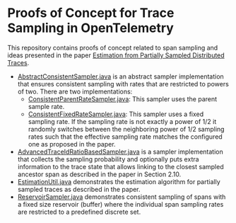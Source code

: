 # Proofs of Concept for Trace Sampling in OpenTelemetry

This repository contains proofs of concept related to span sampling and ideas presented in the paper [Estimation from Partially Sampled Distributed Traces](https://arxiv.org/pdf/2107.07703v1.pdf).


* [AbstractConsistentSampler.java](https://github.com/dynatrace-research/opentelemetry-sampling-poc/blob/master/poc/src/main/java/com/dynatrace/research/otelsampling/sampling/AbstractConsistentSampler.java) is an abstract sampler implementation that ensures consistent sampling with rates that are restricted to powers of two. There are two implementations:
  * [ConsistentParentRateSampler.java](https://github.com/dynatrace-research/opentelemetry-sampling-poc/blob/master/poc/src/main/java/com/dynatrace/research/otelsampling/sampling/ConsistentParentRateSampler.java): This sampler uses the parent sample rate.
  * [ConsistentFixedRateSampler.java](https://github.com/dynatrace-research/opentelemetry-sampling-poc/blob/master/poc/src/main/java/com/dynatrace/research/otelsampling/sampling/ConsistentFixedRateSampler.java): This sampler uses a fixed sampling rate. If the sampling rate is not exactly a power of 1/2 it randomly switches between the neighboring power of 1/2 sampling rates such that the effective sampling rate matches the configured one as proposed in the paper.
* [AdvancedTraceIdRatioBasedSampler.java](https://github.com/dynatrace-research/opentelemetry-sampling-poc/blob/master/poc/src/main/java/com/dynatrace/research/otelsampling/sampling/AdvancedTraceIdRatioBasedSampler.java) is a sampler implementation that collects the sampling probability and optionally puts extra information to the trace state that allows linking to the closest sampled ancestor span as described in the paper in Section 2.10.
* [EstimationUtil.java](https://github.com/dynatrace-research/opentelemetry-sampling-poc/blob/master/poc/src/main/java/com/dynatrace/research/otelsampling/estimation/EstimationUtil.java) demonstrates the estimation algorithm for partially sampled traces as described in the paper.
* [ReservoirSampler.java](https://github.com/dynatrace-research/opentelemetry-sampling-poc/blob/master/poc/src/main/java/com/dynatrace/research/otelsampling/sampling/ReservoirSampler.java) demonstrates consistent sampling of spans with a fixed size reservoir (buffer) where the individual span sampling rates are restricted to a predefined discrete set.
